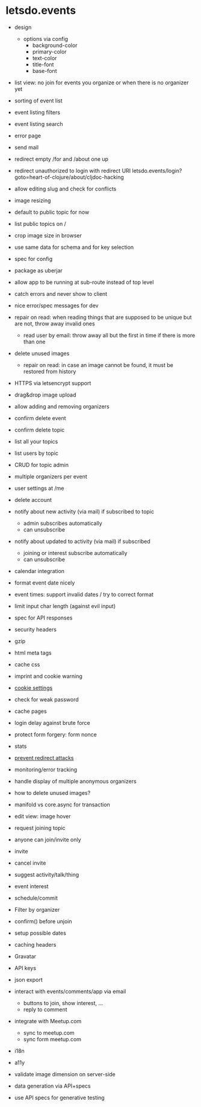 # letsdo.events

- design
  - options via config
    - background-color
    - primary-color
    - text-color
    - title-font
    - base-font

- list view: no join for events you organize or when there is no organizer yet

- sorting of event list
- event listing filters
- event listing search
- error page

- send mail
- redirect empty /for and /about one up
- redirect unauthorized to login with redirect URI
    letsdo.events/login?goto=heart-of-clojure/about/cljdoc-hacking

- allow editing slug and check for conflicts
- image resizing

- default to public topic for now

- list public topics on /

- crop image size in browser

- use same data for schema and for key selection

- spec for config
- package as uberjar

- allow app to be running at sub-route instead of top level
- catch errors and never show to client
- nice error/spec messages for dev
- repair on read: when reading things that are supposed to be unique but are not, throw away invalid ones
  - read user by email: throw away all but the first in time if there is more than one
- delete unused images
  - repair on read: in case an image cannot be found, it must be restored from history

- HTTPS via letsencrypt support

- drag&drop image upload

- allow adding and removing organizers

- confirm delete event
- confirm delete topic

- list all your topics
- list users by topic

- CRUD for topic admin
- multiple organizers per event

- user settings at /me
- delete account

- notify about new activity (via mail) if subscribed to topic
  - admin subscribes automatically
  - can unsubscribe
- notify about updated to activity (via mail) if subscribed
  - joining or interest subscribe automatically
  - can unsubscribe
- calendar integration

- format event date nicely
- event times: support invalid dates / try to correct format
- limit input char length (against evil input)
- spec for API responses
- security headers
- gzip
- html meta tags
- cache css
- imprint and cookie warning
- [cookie settings](https://github.com/ring-clojure/ring/wiki/Cookies)
- check for weak password
- cache pages
- login delay against brute force
- protect form forgery: form nonce
- stats
- [prevent redirect attacks](https://rundis.github.io/blog/2015/buddy_auth_part2.html)
- monitoring/error tracking

- handle display of multiple anonymous organizers

- how to delete unused images?

- manifold vs core.async for transaction

- edit view: image hover

- request joining topic
- anyone can join/invite only
- invite
- cancel invite

- suggest activity/talk/thing
- event interest
- schedule/commit

- Filter by organizer
- confirm() before unjoin

- setup possible dates

- caching headers

- Gravatar
- API keys
- json export
- interact with events/comments/app via email
  - buttons to join, show interest, ...
  - reply to comment
- integrate with Meetup.com
  - sync to meetup.com
  - sync form meetup.com
- i18n
- a11y

- validate image dimension on server-side

- data generation via API+specs
- use API specs for generative testing